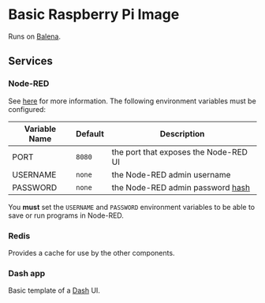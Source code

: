 # Basic Raspberry Pi Image

Runs on [Balena](https://www.balena.io/).

## Services

### Node-RED

See [here](https://github.com/balena-io-projects/balena-node-red) for more information. The following environment variables must be configured:

Variable Name | Default       | Description
------------- | ------------- | -------------
PORT          | `8080`        | the port that exposes the Node-RED UI
USERNAME      | `none`        | the Node-RED admin username
PASSWORD      | `none`        | the Node-RED admin password [hash](https://nodered.org/docs/security#generating-the-password-hash)

You **must** set the `USERNAME` and `PASSWORD` environment variables to be able to save or run programs in Node-RED. 

### Redis

Provides a cache for use by the other components.

### Dash app

Basic template of a [Dash](https://plot.ly/products/dash/) UI.
